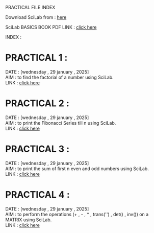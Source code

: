 PRACTICAL FILE INDEX

Download SciLab from : [here](https://www.scilab.org/)

SciLab BASICS BOOK PDF LINK : [click here](https://github.com/manakcodes/Probability-Statistics-And-Linear-Programming-Lab-SEM4/blob/8e940ca6e638556e40e302c4d498f6cb4a936069/SciLabBasics.pdf)

INDEX : 


# PRACTICAL 1 : 
DATE : [wednesday , 29 january , 2025]   
AIM : to find the factorial of a number using SciLab.  
LINK : [click here](https://github.com/manakcodes/Probability-Statistics-And-Linear-Programming-Lab-SEM4/blob/e5a949a0817a59ce93d7861348e6332e3dbae00c/PRACTICAL_1_Factorial.sce)

# PRACTICAL 2 :
DATE : [wednesday , 29 january , 2025]  
AIM : to print the Fibonacci Series till n using SciLab.  
LINK : [click here](https://github.com/manakcodes/Probability-Statistics-And-Linear-Programming-Lab-SEM4/blob/cb57ebeeced58e808da638f48a80debecca4ed63/PRACTICAL_2_FibonacciSeries.sce)


# PRACTICAL 3 :
DATE : [wednesday , 29 january , 2025]  
AIM : to print the sum of first n even and odd numbers using SciLab.  
LINK : [click here](https://github.com/manakcodes/Probability-Statistics-And-Linear-Programming-Lab-SEM4/blob/cb57ebeeced58e808da638f48a80debecca4ed63/PRACTICAL_3_EvenOddSum.sce)


# PRACTICAL 4 : 
DATE : [wednesday , 29 january , 2025]  
AIM : to perform the operations (+ , - , * , trans('') , det() , inv()) on a MATRIX using SciLab.  
LINK : [click here](https://github.com/manakcodes/Probability-Statistics-And-Linear-Programming-Lab-SEM4/blob/cb57ebeeced58e808da638f48a80debecca4ed63/PRACTICAL_4_MatrixOperations.sce)
